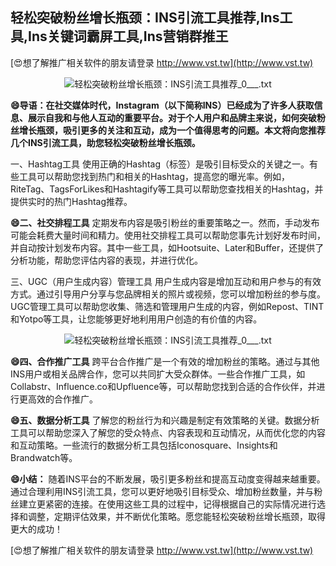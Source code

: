 ## **轻松突破粉丝增长瓶颈：INS引流工具推荐,Ins工具,Ins关键词霸屏工具,Ins营销群推王**

[😍想了解推广相关软件的朋友请登录 http://www.vst.tw](http://www.vst.tw)

 <center><img src="https://vst.tw/MP4/tuiguang/png/2.png" alt="轻松突破粉丝增长瓶颈：INS引流工具推荐_0___.txt"></center>

**😄导语：在社交媒体时代，Instagram（以下简称INS）已经成为了许多人获取信息、展示自我和与他人互动的重要平台。对于个人用户和品牌主来说，如何突破粉丝增长瓶颈，吸引更多的关注和互动，成为一个值得思考的问题。本文将向您推荐几个INS引流工具，助您轻松突破粉丝增长瓶颈。**

一、Hashtag工具
使用正确的Hashtag（标签）是吸引目标受众的关键之一。有些工具可以帮助您找到热门和相关的Hashtag，提高您的曝光率。例如，RiteTag、TagsForLikes和Hashtagify等工具可以帮助您查找相关的Hashtag，并提供实时的热门Hashtag推荐。

**😄二、社交排程工具**
定期发布内容是吸引粉丝的重要策略之一。然而，手动发布可能会耗费大量时间和精力。使用社交排程工具可以帮助您事先计划好发布时间，并自动按计划发布内容。其中一些工具，如Hootsuite、Later和Buffer，还提供了分析功能，帮助您评估内容的表现，并进行优化。

三、UGC（用户生成内容）管理工具
用户生成内容是增加互动和用户参与的有效方式。通过引导用户分享与您品牌相关的照片或视频，您可以增加粉丝的参与度。UGC管理工具可以帮助您收集、筛选和管理用户生成的内容，例如Repost、TINT和Yotpo等工具，让您能够更好地利用用户创造的有价值的内容。

 <center><img src="https://vst.tw/MP4/tuiguang/png/7.png" alt="轻松突破粉丝增长瓶颈：INS引流工具推荐_0___.txt"></center>

**😄四、合作推广工具**
跨平台合作推广是一个有效的增加粉丝的策略。通过与其他INS用户或相关品牌合作，您可以共同扩大受众群体。一些合作推广工具，如Collabstr、Influence.co和Upfluence等，可以帮助您找到合适的合作伙伴，并进行更高效的合作推广。

**😄五、数据分析工具**
了解您的粉丝行为和兴趣是制定有效策略的关键。数据分析工具可以帮助您深入了解您的受众特点、内容表现和互动情况，从而优化您的内容和互动策略。一些流行的数据分析工具包括Iconosquare、Insights和Brandwatch等。

**😄小结：**
随着INS平台的不断发展，吸引更多粉丝和提高互动度变得越来越重要。通过合理利用INS引流工具，您可以更好地吸引目标受众、增加粉丝数量，并与粉丝建立更紧密的连接。在使用这些工具的过程中，记得根据自己的实际情况进行选择和调整，定期评估效果，并不断优化策略。愿您能轻松突破粉丝增长瓶颈，取得更大的成功！

[😍想了解推广相关软件的朋友请登录 http://www.vst.tw](http://www.vst.tw)



